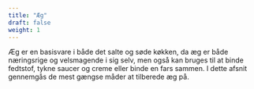 ```yaml
---
title: "Æg"
draft: false
weight: 1
---
```

Æg er en basisvare i både det salte og søde køkken, da æg er både
næringsrige og velsmagende i sig selv, men også kan bruges til at binde
fedtstof, tykne saucer og creme eller binde en fars sammen. I dette
afsnit gennemgås de mest gængse måder at tilberede æg på.
